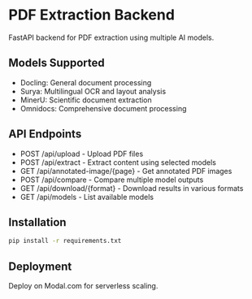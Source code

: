 # PDF Extraction Backend

FastAPI backend for PDF extraction using multiple AI models.

## Models Supported
- Docling: General document processing
- Surya: Multilingual OCR and layout analysis
- MinerU: Scientific document extraction
- Omnidocs: Comprehensive document processing

## API Endpoints
- POST /api/upload - Upload PDF files
- POST /api/extract - Extract content using selected models  
- GET /api/annotated-image/{page} - Get annotated PDF images
- POST /api/compare - Compare multiple model outputs
- GET /api/download/{format} - Download results in various formats
- GET /api/models - List available models

## Installation
```bash
pip install -r requirements.txt
```

## Deployment
Deploy on Modal.com for serverless scaling.